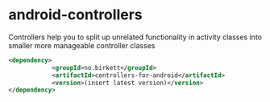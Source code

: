 android-controllers
===================

Controllers help you to split up unrelated functionality in activity classes into smaller more manageable controller classes


```xml
<dependency>
            <groupId>no.birkett</groupId>
            <artifactId>controllers-for-android</artifactId>
            <version>(insert latest version)</version>
</dependency>
```


        
